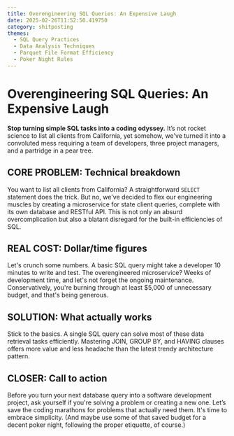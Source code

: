 ```yaml
---
title: Overengineering SQL Queries: An Expensive Laugh
date: 2025-02-26T11:52:50.419750
category: shitposting
themes:
  - SQL Query Practices
  - Data Analysis Techniques
  - Parquet File Format Efficiency
  - Poker Night Rules
---
```

# Overengineering SQL Queries: An Expensive Laugh

**Stop turning simple SQL tasks into a coding odyssey.** It’s not rocket science to list all clients from California, yet somehow, we've turned it into a convoluted mess requiring a team of developers, three project managers, and a partridge in a pear tree.

## CORE PROBLEM: Technical breakdown

You want to list all clients from California? A straightforward `SELECT` statement does the trick. But no, we've decided to flex our engineering muscles by creating a microservice for state client queries, complete with its own database and RESTful API. This is not only an absurd overcomplication but also a blatant disregard for the built-in efficiencies of SQL.

## REAL COST: Dollar/time figures

Let's crunch some numbers. A basic SQL query might take a developer 10 minutes to write and test. The overengineered microservice? Weeks of development time, and let's not forget the ongoing maintenance. Conservatively, you're burning through at least $5,000 of unnecessary budget, and that's being generous.

## SOLUTION: What actually works

Stick to the basics. A single SQL query can solve most of these data retrieval tasks efficiently. Mastering JOIN, GROUP BY, and HAVING clauses offers more value and less headache than the latest trendy architecture pattern.

## CLOSER: Call to action

Before you turn your next database query into a software development project, ask yourself if you're solving a problem or creating a new one. Let’s save the coding marathons for problems that actually need them. It's time to embrace simplicity. (And maybe use some of that saved budget for a decent poker night, following the proper etiquette, of course.)